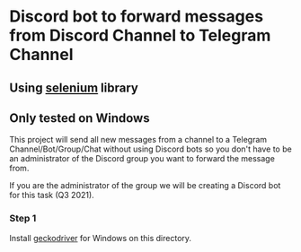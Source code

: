 # Discord bot to forward messages from Discord Channel to Telegram Channel

## Using [selenium](https://selenium-python.readthedocs.io/installation.html) library
## Only tested on Windows

This project will send all new messages from a channel to a Telegram Channel/Bot/Group/Chat without using Discord bots so you don't have to be an administrator of the Discord group you want to forward the message from.

If you are the administrator of the group we will be creating a Discord bot for this task (Q3 2021).

### Step 1

Install [geckodriver](https://github.com/mozilla/geckodriver/releases) for Windows on this directory.
